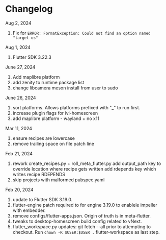 # Changelog

Aug 2, 2024
1. Fix for `ERROR: FormatException: Could not find an option named "target-os"`

Aug 1, 2024
1. Flutter SDK 3.22.3

June 27, 2024
1. Add maplibre platform
2. add zenity to runtime package list
3. change libcamera meson install from user to sudo

June 26, 2024
1. sort platforms.  Allows platforms prefixed with "_" to run first.
2. increase plugin flags for ivi-homescreen
3. add maplibre platform - wayland + no x11

Mar 11, 2024
1. ensure recipes are lowercase
2. remove trailing space on file patch line

Feb 21, 2024
1. rework create_recipes.py + roll_meta_flutter.py
   add output_path key to override location where recipe gets written
   add rdepends key which writes recipe RDEPENDS
2. skip projects with malformed pubspec.yaml

Feb 20, 2024
1. update to Flutter SDK 3.19.0.
2. flutter-engine patch required to for engine 3.19.0 to enablele impeller with embedder.
3. remove configs/flutter-apps.json.  Origin of truth is in meta-flutter.
4. tweaks to desktop-homescreen build config related to vNext.
5. flutter_workspace.py updates:
   git fetch --all prior to attempting to checkout.
   Run `chown -R $USER:$USER .` flutter-workspace as last step.
